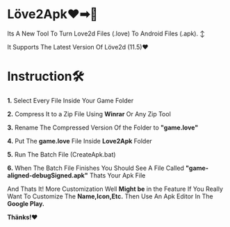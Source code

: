 # Löve2Apk❤➡🤖

Its A New Tool To Turn Love2d Files (.love) To Android Files (.apk). ↕

It Supports The Latest Version Of Löve2d (11.5)❤

# Instruction🛠

**1.** Select Every File Inside Your Game Folder

**2.** Compress It to a Zip File Using **Winrar** Or Any Zip Tool

**3.** Rename The Compressed Version Of the Folder to **"game.love"**

**4.** Put The **game.love** File Inside **Love2Apk** Folder

**5.** Run The Batch File (CreateApk.bat)

**6.** When The Batch File Finishes You Should See A File Called **"game-aligned-debugSigned.apk"** Thats Your Apk File

And Thats It!
More Customization Well **Might be** in the Feature
If You Really Want To Customize The **Name,Icon,Etc.**
Then Use An Apk Editor In The **Google Play.**

**Thänks!**❤
